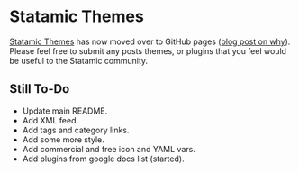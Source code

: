 # Statamic Themes

[Statamic Themes](http://www.statamicthemes.com) has now moved over to GitHub pages ([blog post on why](http://www.statamicthemes.com/articles/moving-to-github-pages/)). Please feel free to submit any posts themes, or plugins that you feel would be useful to the Statamic community.

## Still To-Do

- Update main README.
- Add XML feed.
- Add tags and category links.
- Add some more style.
- Add commercial and free icon and YAML vars.
- Add plugins from google docs list (started).
